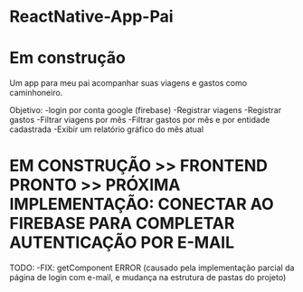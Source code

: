 # ReactNative-App-Pai

# Em construção

Um app para meu pai acompanhar suas viagens e gastos como caminhoneiro.

Objetivo: 
-login por conta google (firebase)
-Registrar viagens
-Registrar gastos
-Filtrar viagens por mês
-Filtrar gastos por mês e por entidade cadastrada
-Exibir um relatório gráfico do mês atual

# EM CONSTRUÇÃO >> FRONTEND PRONTO >> PRÓXIMA IMPLEMENTAÇÃO: CONECTAR AO FIREBASE PARA COMPLETAR AUTENTICAÇÃO POR E-MAIL

TODO: 
-FIX: getComponent ERROR (causado pela implementação parcial da página de login com e-mail, e mudança na estrutura de pastas do projeto)
